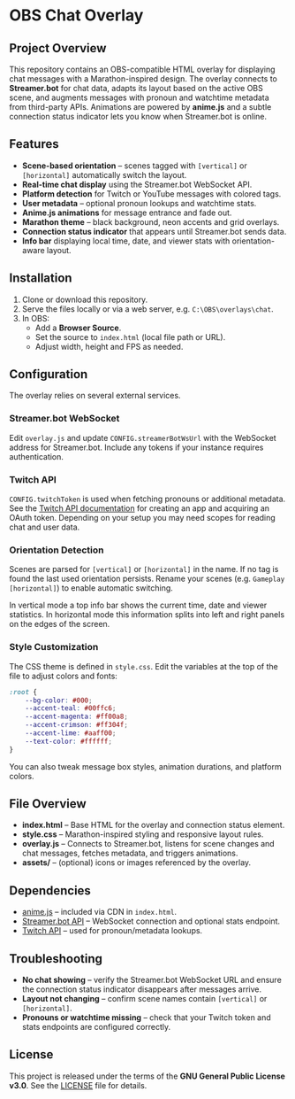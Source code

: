 # OBS Chat Overlay

## Project Overview

This repository contains an OBS-compatible HTML overlay for displaying chat messages with a Marathon-inspired design. The overlay connects to **Streamer.bot** for chat data, adapts its layout based on the active OBS scene, and augments messages with pronoun and watchtime metadata from third-party APIs. Animations are powered by **anime.js** and a subtle connection status indicator lets you know when Streamer.bot is online.

## Features

- **Scene-based orientation** – scenes tagged with `[vertical]` or `[horizontal]` automatically switch the layout.
- **Real-time chat display** using the Streamer.bot WebSocket API.
- **Platform detection** for Twitch or YouTube messages with colored tags.
- **User metadata** – optional pronoun lookups and watchtime stats.
- **Anime.js animations** for message entrance and fade out.
- **Marathon theme** – black background, neon accents and grid overlays.
- **Connection status indicator** that appears until Streamer.bot sends data.
- **Info bar** displaying local time, date, and viewer stats with orientation-aware layout.

## Installation

1. Clone or download this repository.
2. Serve the files locally or via a web server, e.g. `C:\OBS\overlays\chat`.
3. In OBS:
   - Add a **Browser Source**.
   - Set the source to `index.html` (local file path or URL).
   - Adjust width, height and FPS as needed.

## Configuration

The overlay relies on several external services.

### Streamer.bot WebSocket

Edit `overlay.js` and update `CONFIG.streamerBotWsUrl` with the WebSocket address for Streamer.bot. Include any tokens if your instance requires authentication.

### Twitch API

`CONFIG.twitchToken` is used when fetching pronouns or additional metadata. See the [Twitch API documentation](https://dev.twitch.tv/docs/api/) for creating an app and acquiring an OAuth token. Depending on your setup you may need scopes for reading chat and user data.

### Orientation Detection

Scenes are parsed for `[vertical]` or `[horizontal]` in the name. If no tag is found the last used orientation persists. Rename your scenes (e.g. `Gameplay [horizontal]`) to enable automatic switching.

In vertical mode a top info bar shows the current time, date and viewer statistics. In horizontal mode this information splits into left and right panels on the edges of the screen.

### Style Customization

The CSS theme is defined in `style.css`. Edit the variables at the top of the file to adjust colors and fonts:

```css
:root {
    --bg-color: #000;
    --accent-teal: #00ffc6;
    --accent-magenta: #ff00a8;
    --accent-crimson: #ff304f;
    --accent-lime: #aaff00;
    --text-color: #ffffff;
}
```

You can also tweak message box styles, animation durations, and platform colors.

## File Overview

- **index.html** – Base HTML for the overlay and connection status element.
- **style.css** – Marathon-inspired styling and responsive layout rules.
- **overlay.js** – Connects to Streamer.bot, listens for scene changes and chat messages, fetches metadata, and triggers animations.
- **assets/** – (optional) icons or images referenced by the overlay.

## Dependencies

- [anime.js](https://animejs.com/) – included via CDN in `index.html`.
- [Streamer.bot API](https://docs.streamer.bot/api/csharp) – WebSocket connection and optional stats endpoint.
- [Twitch API](https://dev.twitch.tv/docs/api/) – used for pronoun/metadata lookups.

## Troubleshooting

- **No chat showing** – verify the Streamer.bot WebSocket URL and ensure the connection status indicator disappears after messages arrive.
- **Layout not changing** – confirm scene names contain `[vertical]` or `[horizontal]`.
- **Pronouns or watchtime missing** – check that your Twitch token and stats endpoints are configured correctly.

## License

This project is released under the terms of the **GNU General Public License v3.0**. See the [LICENSE](LICENSE) file for details.
